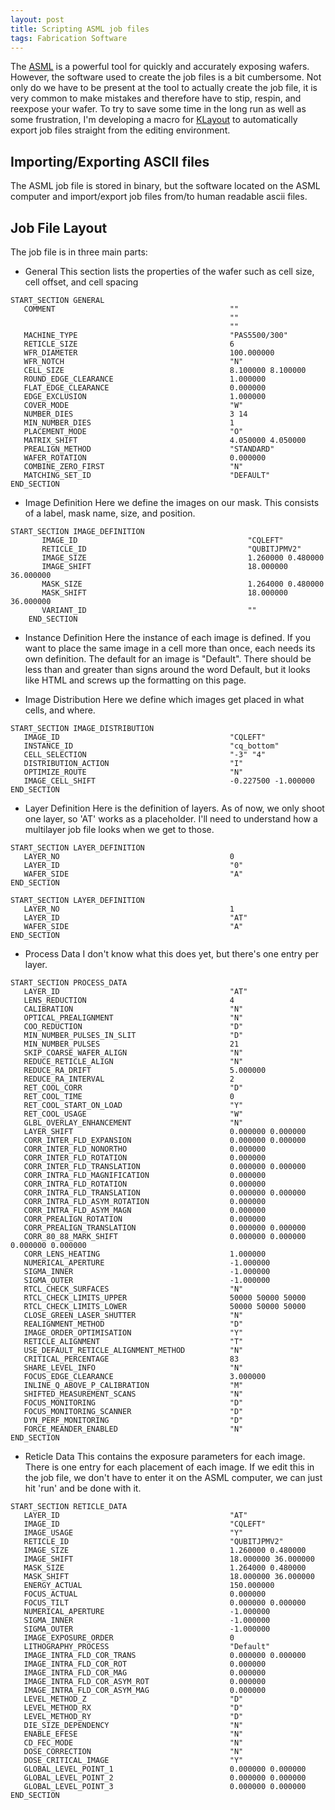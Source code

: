 ```yaml
---
layout: post
title: Scripting ASML job files
tags: Fabrication Software
---
```


The [ASML](asml-stepper.md) is a powerful tool for quickly and accurately exposing wafers. However, the software used to create the job files is a bit cumbersome. Not only do we have to be present at the tool to actually create the job file, it is very common to make mistakes and therefore have to stip, respin, and reexpose your wafer. To try to save some time in the long run as well as some frustration, I'm developing a macro for [KLayout](http://klayout.de) to automatically export job files straight from the editing environment. 

## Importing/Exporting ASCII files

The ASML job file is stored in binary, but the software located on the ASML computer and import/export job files from/to human readable ascii files. 

## Job File Layout

The job file is in three main parts:

* General
This section lists the properties of the wafer such as cell size, cell offset, and cell spacing

```
START_SECTION GENERAL
   COMMENT                                       ""
                                                 ""
                                                 ""
   MACHINE_TYPE                                  "PAS5500/300"
   RETICLE_SIZE                                  6
   WFR_DIAMETER                                  100.000000
   WFR_NOTCH                                     "N"
   CELL_SIZE                                     8.100000 8.100000
   ROUND_EDGE_CLEARANCE                          1.000000
   FLAT_EDGE_CLEARANCE                           0.000000
   EDGE_EXCLUSION                                1.000000
   COVER_MODE                                    "W"
   NUMBER_DIES                                   3 14
   MIN_NUMBER_DIES                               1
   PLACEMENT_MODE                                "O"
   MATRIX_SHIFT                                  4.050000 4.050000
   PREALIGN_METHOD                               "STANDARD"
   WAFER_ROTATION                                0.000000
   COMBINE_ZERO_FIRST                            "N"
   MATCHING_SET_ID                               "DEFAULT"
END_SECTION
```

* Image Definition
Here we define the images on our mask. This consists of a label, mask name, size, and position. 

```
START_SECTION IMAGE_DEFINITION
       IMAGE_ID                                      "CQLEFT"
       RETICLE_ID                                    "QUBITJPMV2"
       IMAGE_SIZE                                    1.260000 0.480000
       IMAGE_SHIFT                                   18.000000 36.000000
       MASK_SIZE                                     1.264000 0.480000
       MASK_SHIFT                                    18.000000 36.000000
       VARIANT_ID                                    ""
    END_SECTION
```

* Instance Definition
Here the instance of each image is defined. If you want to place the same image in a cell more than once, each needs its own definition. The default for an image is "Default". There should be less than and greater than signs around the word Default, but it looks like HTML and screws up the formatting on this page.

* Image Distribution
Here we define which images get placed in what cells, and where.

```
START_SECTION IMAGE_DISTRIBUTION
   IMAGE_ID                                      "CQLEFT"
   INSTANCE_ID                                   "cq_bottom"
   CELL_SELECTION                                "-3" "4"
   DISTRIBUTION_ACTION                           "I"
   OPTIMIZE_ROUTE                                "N"
   IMAGE_CELL_SHIFT                              -0.227500 -1.000000
END_SECTION
```

* Layer Definition
Here is the definition of layers. As of now, we only shoot one layer, so 'AT' works as a placeholder. I'll need to understand how a multilayer job file looks when we get to those.

```
START_SECTION LAYER_DEFINITION
   LAYER_NO                                      0
   LAYER_ID                                      "0"
   WAFER_SIDE                                    "A"
END_SECTION

START_SECTION LAYER_DEFINITION
   LAYER_NO                                      1
   LAYER_ID                                      "AT"
   WAFER_SIDE                                    "A"
END_SECTION
```

* Process Data
I don't know what this does yet, but there's one entry per layer.

```
START_SECTION PROCESS_DATA
   LAYER_ID                                      "AT"
   LENS_REDUCTION                                4
   CALIBRATION                                   "N"
   OPTICAL_PREALIGNMENT                          "N"
   COO_REDUCTION                                 "D"
   MIN_NUMBER_PULSES_IN_SLIT                     "D"
   MIN_NUMBER_PULSES                             21
   SKIP_COARSE_WAFER_ALIGN                       "N"
   REDUCE_RETICLE_ALIGN                          "N"
   REDUCE_RA_DRIFT                               5.000000
   REDUCE_RA_INTERVAL                            2
   RET_COOL_CORR                                 "D"
   RET_COOL_TIME                                 0
   RET_COOL_START_ON_LOAD                        "Y"
   RET_COOL_USAGE                                "W"
   GLBL_OVERLAY_ENHANCEMENT                      "N"
   LAYER_SHIFT                                   0.000000 0.000000
   CORR_INTER_FLD_EXPANSION                      0.000000 0.000000
   CORR_INTER_FLD_NONORTHO                       0.000000
   CORR_INTER_FLD_ROTATION                       0.000000
   CORR_INTER_FLD_TRANSLATION                    0.000000 0.000000
   CORR_INTRA_FLD_MAGNIFICATION                  0.000000
   CORR_INTRA_FLD_ROTATION                       0.000000
   CORR_INTRA_FLD_TRANSLATION                    0.000000 0.000000
   CORR_INTRA_FLD_ASYM_ROTATION                  0.000000
   CORR_INTRA_FLD_ASYM_MAGN                      0.000000
   CORR_PREALIGN_ROTATION                        0.000000
   CORR_PREALIGN_TRANSLATION                     0.000000 0.000000
   CORR_80_88_MARK_SHIFT                         0.000000 0.000000 0.000000 0.000000
   CORR_LENS_HEATING                             1.000000
   NUMERICAL_APERTURE                            -1.000000
   SIGMA_INNER                                   -1.000000
   SIGMA_OUTER                                   -1.000000
   RTCL_CHECK_SURFACES                           "N"
   RTCL_CHECK_LIMITS_UPPER                       50000 50000 50000
   RTCL_CHECK_LIMITS_LOWER                       50000 50000 50000
   CLOSE_GREEN_LASER_SHUTTER                     "N"
   REALIGNMENT_METHOD                            "D"
   IMAGE_ORDER_OPTIMISATION                      "Y"
   RETICLE_ALIGNMENT                             "T"
   USE_DEFAULT_RETICLE_ALIGNMENT_METHOD          "N"
   CRITICAL_PERCENTAGE                           83
   SHARE_LEVEL_INFO                              "N"
   FOCUS_EDGE_CLEARANCE                          3.000000
   INLINE_Q_ABOVE_P_CALIBRATION                  "M"
   SHIFTED_MEASUREMENT_SCANS                     "N"
   FOCUS_MONITORING                              "D"
   FOCUS_MONITORING_SCANNER                      "D"
   DYN_PERF_MONITORING                           "D"
   FORCE_MEANDER_ENABLED                         "N"
END_SECTION
```

* Reticle Data
This contains the exposure parameters for each image. There is one entry for each placement of each image. If we edit this in the job file, we don't have to enter it on the ASML computer, we can just hit 'run' and be done with it.

```
START_SECTION RETICLE_DATA
   LAYER_ID                                      "AT"
   IMAGE_ID                                      "CQLEFT"
   IMAGE_USAGE                                   "Y"
   RETICLE_ID                                    "QUBITJPMV2"
   IMAGE_SIZE                                    1.260000 0.480000
   IMAGE_SHIFT                                   18.000000 36.000000
   MASK_SIZE                                     1.264000 0.480000
   MASK_SHIFT                                    18.000000 36.000000
   ENERGY_ACTUAL                                 150.000000
   FOCUS_ACTUAL                                  0.000000
   FOCUS_TILT                                    0.000000 0.000000
   NUMERICAL_APERTURE                            -1.000000
   SIGMA_INNER                                   -1.000000
   SIGMA_OUTER                                   -1.000000
   IMAGE_EXPOSURE_ORDER                          0
   LITHOGRAPHY_PROCESS                           "Default"
   IMAGE_INTRA_FLD_COR_TRANS                     0.000000 0.000000
   IMAGE_INTRA_FLD_COR_ROT                       0.000000
   IMAGE_INTRA_FLD_COR_MAG                       0.000000
   IMAGE_INTRA_FLD_COR_ASYM_ROT                  0.000000
   IMAGE_INTRA_FLD_COR_ASYM_MAG                  0.000000
   LEVEL_METHOD_Z                                "D"
   LEVEL_METHOD_RX                               "D"
   LEVEL_METHOD_RY                               "D"
   DIE_SIZE_DEPENDENCY                           "N"
   ENABLE_EFESE                                  "N"
   CD_FEC_MODE                                   "N"
   DOSE_CORRECTION                               "N"
   DOSE_CRITICAL_IMAGE                           "Y"
   GLOBAL_LEVEL_POINT_1                          0.000000 0.000000
   GLOBAL_LEVEL_POINT_2                          0.000000 0.000000
   GLOBAL_LEVEL_POINT_3                          0.000000 0.000000
END_SECTION
```
